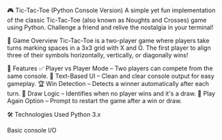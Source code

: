 🎮 Tic-Tac-Toe (Python Console Version)
A simple yet fun implementation of the classic Tic-Tac-Toe (also known as Noughts and Crosses) game using Python. Challenge a friend and relive the nostalgia in your terminal!

🧩 Game Overview
Tic-Tac-Toe is a two-player game where players take turns marking spaces in a 3x3 grid with X and O. The first player to align three of their symbols horizontally, vertically, or diagonally wins!

🚀 Features
✅ Player vs Player Mode – Two players can compete from the same console.
🎨 Text-Based UI – Clean and clear console output for easy gameplay.
🏆 Win Detection – Detects a winner automatically after each turn.
🤝 Draw Logic – Identifies when no player wins and it's a draw.
🔁 Play Again Option – Prompt to restart the game after a win or draw.

🛠️ Technologies Used
Python 3.x

Basic console I/O
